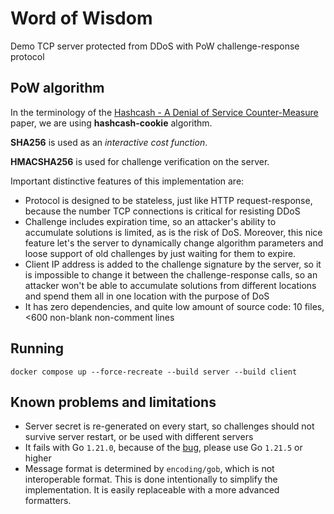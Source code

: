 # Word of Wisdom

Demo TCP server protected from DDoS with PoW challenge-response protocol

## PoW algorithm

In the terminology of the [Hashcash - A Denial of Service Counter-Measure](http://www.hashcash.org/hashcash.pdf) paper, we are using **hashcash-cookie** algorithm.

**SHA256** is used as an _interactive cost function_.

**HMACSHA256** is used for challenge verification on the server.

Important distinctive features of this implementation are:

- Protocol is designed to be stateless, just like HTTP request-response, because the number TCP connections is critical for resisting DDoS
- Challenge includes expiration time, so an attacker's ability to accumulate solutions is limited, as is the risk of DoS. Moreover, this nice feature let's the server to dynamically change algorithm parameters and loose support of old challenges by just waiting for them to expire.
- Client IP address is added to the challenge signature by the server, so it is impossible to change it between the challenge-response calls, so an attacker won't be able to accumulate solutions from different locations and spend them all in one location with the purpose of DoS
- It has zero dependencies, and quite low amount of source code: 10 files, <600 non-blank non-comment lines

## Running

```
docker compose up --force-recreate --build server --build client
```

## Known problems and limitations

- Server secret is re-generated on every start, so challenges should not survive server restart, or be used with different servers
- It fails with Go `1.21.0`, because of the [bug](https://github.com/golang/go/issues/62117), please use Go `1.21.5` or higher
- Message format is determined by `encoding/gob`, which is not interoperable format. This is done intentionally to simplify the implementation. It is easily replaceable with a more advanced formatters.
